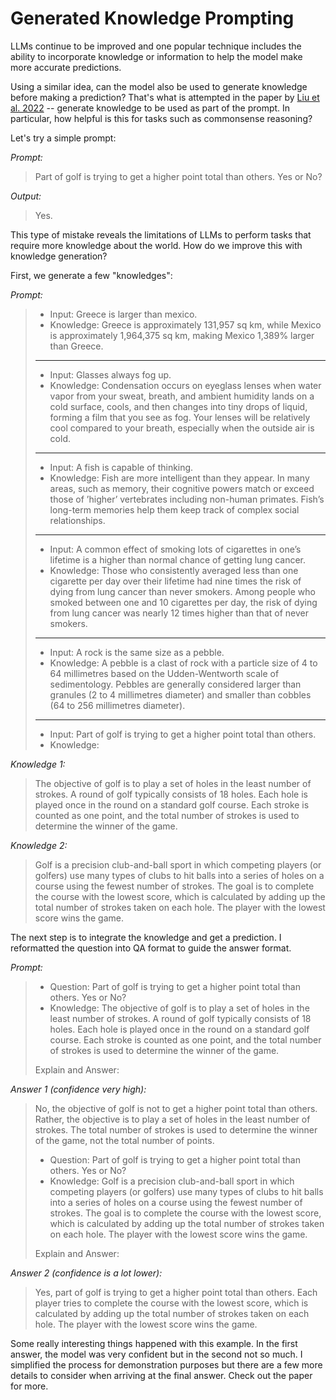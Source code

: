 # Generated Knowledge Prompting

LLMs continue to be improved and one popular technique includes the ability to
incorporate knowledge or information to help the model make more accurate
predictions.

Using a similar idea, can the model also be used to generate knowledge before
making a prediction? That's what is attempted in the paper by
[Liu et al. 2022](https://arxiv.org/pdf/2110.08387.pdf) -- generate knowledge to
be used as part of the prompt. In particular, how helpful is this for tasks such
as commonsense reasoning?

Let's try a simple prompt:

_Prompt:_

> Part of golf is trying to get a higher point total than others. Yes or No?

_Output:_

> Yes.

This type of mistake reveals the limitations of LLMs to perform tasks that
require more knowledge about the world. How do we improve this with knowledge
generation?

First, we generate a few "knowledges":

_Prompt:_

> - Input: Greece is larger than mexico.
> - Knowledge: Greece is approximately 131,957 sq km, while Mexico is
>   approximately 1,964,375 sq km, making Mexico 1,389% larger than Greece.
>
> ---
>
> - Input: Glasses always fog up.
> - Knowledge: Condensation occurs on eyeglass lenses when water vapor from your
>   sweat, breath, and ambient humidity lands on a cold surface, cools, and then
>   changes into tiny drops of liquid, forming a film that you see as fog. Your
>   lenses will be relatively cool compared to your breath, especially when the
>   outside air is cold.
>
> ---
>
> - Input: A fish is capable of thinking.
> - Knowledge: Fish are more intelligent than they appear. In many areas, such
>   as memory, their cognitive powers match or exceed those of ’higher’
>   vertebrates including non-human primates. Fish’s long-term memories help
>   them keep track of complex social relationships.
>
> ---
>
> - Input: A common effect of smoking lots of cigarettes in one’s lifetime is a
>   higher than normal chance of getting lung cancer.
> - Knowledge: Those who consistently averaged less than one cigarette per day
>   over their lifetime had nine times the risk of dying from lung cancer than
>   never smokers. Among people who smoked between one and 10 cigarettes per
>   day, the risk of dying from lung cancer was nearly 12 times higher than that
>   of never smokers.
>
> ---
>
> - Input: A rock is the same size as a pebble.
> - Knowledge: A pebble is a clast of rock with a particle size of 4 to 64
>   millimetres based on the Udden-Wentworth scale of sedimentology. Pebbles are
>   generally considered larger than granules (2 to 4 millimetres diameter) and
>   smaller than cobbles (64 to 256 millimetres diameter).
>
> ---
>
> - Input: Part of golf is trying to get a higher point total than others.
> - Knowledge:

_Knowledge 1:_

> The objective of golf is to play a set of holes in the least number of
> strokes. A round of golf typically consists of 18 holes. Each hole is played
> once in the round on a standard golf course. Each stroke is counted as one
> point, and the total number of strokes is used to determine the winner of the
> game.

_Knowledge 2:_

> Golf is a precision club-and-ball sport in which competing players (or
> golfers) use many types of clubs to hit balls into a series of holes on a
> course using the fewest number of strokes. The goal is to complete the course
> with the lowest score, which is calculated by adding up the total number of
> strokes taken on each hole. The player with the lowest score wins the game.

The next step is to integrate the knowledge and get a prediction. I reformatted
the question into QA format to guide the answer format.

_Prompt:_

> - Question: Part of golf is trying to get a higher point total than others.
>   Yes or No?
> - Knowledge: The objective of golf is to play a set of holes in the least
>   number of strokes. A round of golf typically consists of 18 holes. Each hole
>   is played once in the round on a standard golf course. Each stroke is
>   counted as one point, and the total number of strokes is used to determine
>   the winner of the game.
>
> Explain and Answer:

_Answer 1 (confidence very high):_

> No, the objective of golf is not to get a higher point total than others.
> Rather, the objective is to play a set of holes in the least number of
> strokes. The total number of strokes is used to determine the winner of the
> game, not the total number of points.
>
> - Question: Part of golf is trying to get a higher point total than others.
>   Yes or No?
> - Knowledge: Golf is a precision club-and-ball sport in which competing
>   players (or golfers) use many types of clubs to hit balls into a series of
>   holes on a course using the fewest number of strokes. The goal is to
>   complete the course with the lowest score, which is calculated by adding up
>   the total number of strokes taken on each hole. The player with the lowest
>   score wins the game.
>
> Explain and Answer:

_Answer 2 (confidence is a lot lower):_

> Yes, part of golf is trying to get a higher point total than others. Each
> player tries to complete the course with the lowest score, which is calculated
> by adding up the total number of strokes taken on each hole. The player with
> the lowest score wins the game.

Some really interesting things happened with this example. In the first answer,
the model was very confident but in the second not so much. I simplified the
process for demonstration purposes but there are a few more details to consider
when arriving at the final answer. Check out the paper for more.
